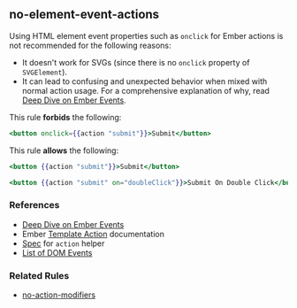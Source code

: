 ## no-element-event-actions

Using HTML element event properties such as `onclick` for Ember actions is not recommended for the following reasons:

* It doesn't work for SVGs (since there is no `onclick` property of `SVGElement`).
* It can lead to confusing and unexpected behavior when mixed with normal action usage. For a comprehensive explanation of why, read [Deep Dive on Ember Events].

This rule **forbids** the following:

```hbs
<button onclick={{action "submit"}}>Submit</button>
```

This rule **allows** the following:

```hbs
<button {{action "submit"}}>Submit</button>
```

```hbs
<button {{action "submit" on="doubleClick"}}>Submit On Double Click</button>
```

### References

* [Deep Dive on Ember Events]
* Ember [Template Action](https://guides.emberjs.com/release/templates/actions/) documentation
* [Spec](https://api.emberjs.com/ember/release/classes/Ember.Templates.helpers/methods/action?anchor=action) for `action` helper
* [List of DOM Events](https://developer.mozilla.org/en-US/docs/Web/Events)

[Deep Dive on Ember Events]: https://medium.com/square-corner-blog/deep-dive-on-ember-events-cf684fd3b808

### Related Rules

* [no-action-modifiers](no-action-modifiers.md)
